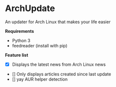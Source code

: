 # ArchUpdate
An updater for Arch Linux that makes your life easier

**Requirements**
- Python 3
- feedreader (install with pip)

**Feature list**
- [x] Displays the latest news from Arch Linux news
- [] Only displays articles created since last update
- [] yay AUR helper detection